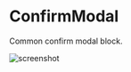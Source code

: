 # ConfirmModal

Common confirm modal block.

![screenshot](https://img.alicdn.com/imgextra/i3/O1CN01KMcDey1X2fmEtMc6E_!!6000000002866-2-tps-364-460.png)